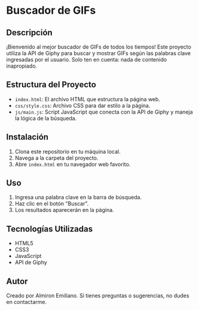 # Buscador de GIFs

## Descripción

¡Bienvenido al mejor buscador de GIFs de todos los tiempos! Este proyecto utiliza la API de Giphy para buscar y mostrar GIFs según las palabras clave ingresadas por el usuario. Solo ten en cuenta: nada de contenido inapropiado.

## Estructura del Proyecto

- `index.html`: El archivo HTML que estructura la página web.
- `css/style.css`: Archivo CSS para dar estilo a la página.
- `js/main.js`: Script JavaScript que conecta con la API de Giphy y maneja la lógica de la búsqueda.

## Instalación

1. Clona este repositorio en tu máquina local.
2. Navega a la carpeta del proyecto.
3. Abre `index.html` en tu navegador web favorito.

## Uso

1. Ingresa una palabra clave en la barra de búsqueda.
2. Haz clic en el botón "Buscar".
3. Los resultados aparecerán en la página.

## Tecnologías Utilizadas

- HTML5
- CSS3
- JavaScript 
- API de Giphy

## Autor

Creado por Almiron Emiliano. Si tienes preguntas o sugerencias, no dudes en contactarme.
